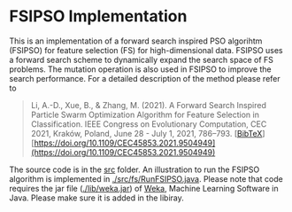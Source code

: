 # FSIPSO Implementation

This is an implementation of a forward search inspired PSO algorihtm (FSIPSO) 
for feature selection (FS) for high-dimensional data. FSIPSO uses a forward search 
scheme to dynamically expand the search space of FS problems. The mutation operation
is also used in FSIPSO to improve the search performance. For a detailed description 
of the method please refer to 


> Li, A.-D., Xue, B., & Zhang, M. (2021). A Forward Search Inspired Particle Swarm Optimization Algorithm for Feature Selection in Classification. IEEE Congress on Evolutionary Computation, CEC 2021, Kraków, Poland, June 28 - July 1, 2021, 786–793. 
[[BibTeX](https://andali89.github.io/homepage/bibfiles/Li2021FPSO.bib)] [https://doi.org/10.1109/CEC45853.2021.9504949](https://doi.org/10.1109/CEC45853.2021.9504949)

The source code is in the [src](./src/) folder. An illustration to run the FSIPSO algorithm is implemented in [./src/fs/RunFSIPSO.java](./src/fs/RunFSIPSO.java). Please note that code requires the jar file ([./lib/weka.jar](./lib/weka.jar)) of [Weka](https://www.cs.waikato.ac.nz/ml/weka/), Machine Learning Software in Java. Please make sure it is added in the libiray.  